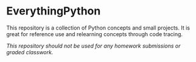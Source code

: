# EverythingPython

This repository is a collection of Python concepts and small projects. It is great for reference use and relearning concepts through code tracing.

*This repository should not be used for any homework submissions or graded classwork.*
